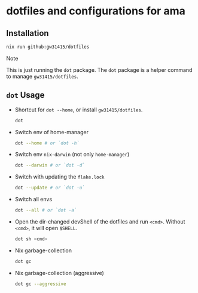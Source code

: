 # dotfiles and configurations for ama

## Installation

```bash
nix run github:gw31415/dotfiles
```
> [!note]
> This is just running the `dot` package. The `dot` package is a helper command to manage `gw31415/dotfiles`.

## `dot` Usage

- Shortcut for `dot --home`, or install `gw31415/dotfiles`.
	```bash
	dot
	```

- Switch env of home-manager
	```bash
	dot --home # or `dot -h`
	```

- Switch env `nix-darwin` (not only `home-manager`)
	```bash
	dot --darwin # or `dot -d`
	```

- Switch with updating the `flake.lock`
	```bash
	dot --update # or `dot -u`
	```

- Switch all envs
	```bash
	dot --all # or `dot -a`
	```

- Open the dir-changed devShell of the dotfiles and run `<cmd>`. Without `<cmd>`, it will open `$SHELL`.
	```bash
	dot sh <cmd>
	```

- Nix garbage-collection
	```bash
	dot gc
	```

- Nix garbage-collection (aggressive)
	```bash
	dot gc --aggressive
	```
